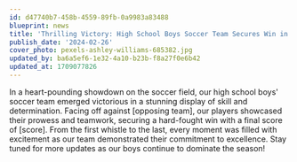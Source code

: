 ```yaml
---
id: d47740b7-458b-4559-89fb-0a9983a83488
blueprint: news
title: 'Thrilling Victory: High School Boys Soccer Team Secures Win in Nail-Biting Match'
publish_date: '2024-02-26'
cover_photo: pexels-ashley-williams-685382.jpg
updated_by: ba6a5ef6-1e32-4a10-b23b-f8a27f0e6b42
updated_at: 1709077826
---
```

In a heart-pounding showdown on the soccer field, our high school boys' soccer team emerged victorious in a stunning display of skill and determination. Facing off against [opposing team], our players showcased their prowess and teamwork, securing a hard-fought win with a final score of [score]. From the first whistle to the last, every moment was filled with excitement as our team demonstrated their commitment to excellence. Stay tuned for more updates as our boys continue to dominate the season!